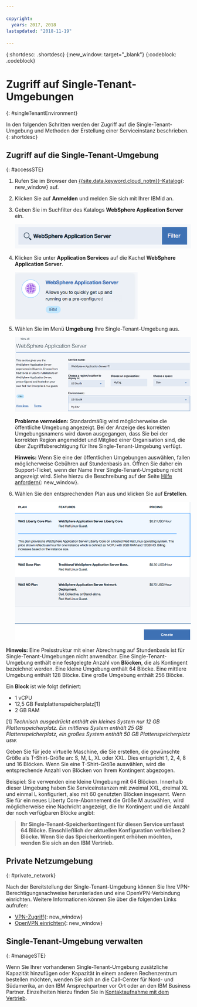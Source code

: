 ```yaml
---

copyright:
  years: 2017, 2018
lastupdated: "2018-11-19"

---
```


{:shortdesc: .shortdesc}
{:new_window: target="_blank"}
{:codeblock: .codeblock}

# Zugriff auf Single-Tenant-Umgebungen
{: #singleTenantEnvironment}


In den folgenden Schritten werden der Zugriff auf die Single-Tenant-Umgebung und Methoden der Erstellung einer Serviceinstanz beschrieben.
{: shortdesc}


## Zugriff auf die Single-Tenant-Umgebung
{: #accessSTE}

1. Rufen Sie im Browser den [{{site.data.keyword.cloud_notm}}-Katalog](https://{DomainName}/catalog/){: new_window} auf.

2. Klicken Sie auf **Anmelden** und melden Sie sich mit Ihrer IBMid an.

6. Geben Sie im Suchfilter des Katalogs **WebSphere Application Server** ein.

    ![Suchfilter](images/filter.png)

7. Klicken Sie unter **Application Services** auf die Kachel **WebSphere Application Server**.

    ![Kachel für WebSphere Application Server](images/iconWAS.png)

8. Wählen Sie im Menü **Umgebung** Ihre Single-Tenant-Umgebung aus.

    ![Name der Single-Tenant-Umgebung](images/environmentSTE.png)

    **Probleme vermeiden:** Standardmäßig wird möglicherweise die öffentliche Umgebung angezeigt. Bei der Anzeige des korrekten Umgebungsnamens wird davon ausgegangen, dass Sie bei der korrekten Region angemeldet und Mitglied einer Organisation sind, die über Zugriffsberechtigung für Ihre Single-Tenant-Umgebung verfügt.

    **Hinweis:** Wenn Sie eine der öffentlichen Umgebungen auswählen, fallen möglicherweise Gebühren auf Stundenbasis an. Öffnen Sie daher ein Support-Ticket, wenn der Name Ihrer Single-Tenant-Umgebung nicht angezeigt wird. Siehe hierzu die Beschreibung auf der Seite [Hilfe anfordern](reportingIssues.html){: new_window}.

9. Wählen Sie den entsprechenden Plan aus und klicken Sie auf **Erstellen**.

    ![Plan auswählen und Service erstellen](images/createSTE.png)


**Hinweis:** Eine Preisstruktur mit einer Abrechnung auf Stundenbasis ist für Single-Tenant-Umgebungen nicht anwendbar. Eine Single-Tenant-Umgebung enthält eine festgelegte Anzahl von **Blöcken**, die als Kontingent bezeichnet werden. Eine kleine Umgebung enthält 64 Blöcke. Eine mittlere Umgebung enthält 128 Blöcke. Eine große Umgebung enthält 256 Blöcke.

Ein **Block** ist wie folgt definiert:
  * 1 vCPU
  * 12,5 GB Festplattenspeicherplatz[1]
  * 2 GB RAM

[1] *Technisch ausgedrückt enthält ein kleines System nur 12 GB Plattenspeicherplatz. Ein mittleres System enthält 25 GB Plattenspeicherplatz, ein großes System enthält 50 GB Plattenspeicherplatz usw.*

Geben Sie für jede virtuelle Maschine, die Sie erstellen, die gewünschte Größe als T-Shirt-Größe an: S, M, L, XL oder XXL. Dies entspricht 1, 2, 4, 8 und 16 Blöcken. Wenn Sie eine T-Shirt-Größe auswählen, wird die entsprechende Anzahl von Blöcken von Ihrem Kontingent abgezogen.

Beispiel: Sie verwenden eine kleine Umgebung mit 64 Blöcken. Innerhalb dieser Umgebung haben Sie Serviceinstanzen mit zweimal XXL, dreimal XL und einmal L konfiguriert, also mit 60 genutzten Blöcken insgesamt. Wenn Sie für ein neues Liberty Core-Abonnement die Größe M auswählen, wird möglicherweise eine Nachricht angezeigt, die Ihr Kontingent und die Anzahl der noch verfügbaren Blöcke angibt:

> **Ihr Single-Tenant-Speicherkontingent für diesen Service umfasst 64 Blöcke. Einschließlich der aktuellen Konfiguration verbleiben 2 Blöcke. Wenn Sie das Speicherkontingent erhöhen möchten, wenden Sie sich an den IBM Vertrieb.**


## Private Netzumgebung
{: #private_network}

Nach der Bereitstellung der Single-Tenant-Umgebung können Sie Ihre VPN-Berechtigungsnachweise herunterladen und eine OpenVPN-Verbindung einrichten. Weitere Informationen können Sie über die folgenden Links aufrufen:

* [VPN-Zugriff](networkEnvironment.html#vpnAccess){: new_window}
* [OpenVPN einrichten](systemAccess.html#setup_openvpn){: new_window}

## Single-Tenant-Umgebung verwalten
{: #manageSTE}

Wenn Sie Ihrer vorhandenen Single-Tenant-Umgebung zusätzliche Kapazität hinzufügen oder Kapazität in einem anderen Rechenzentrum bestellen möchten, wenden Sie sich an die Call-Center für Nord- und Südamerika, an den IBM Ansprechpartner vor Ort oder an den IBM Business Partner. Einzelheiten hierzu finden Sie in [Kontaktaufnahme mit dem Vertrieb](reportingIssues.html#contacting-sales).
